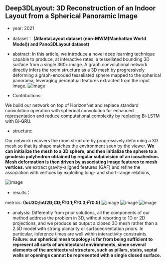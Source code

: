 ## Deep3DLayout: 3D Reconstruction of an Indoor Layout from a Spherical Panoramic Image


- year: 2021

- dataset：  **(AtlantaLayout dataset (non-MWM(Manhattan World Model)) and Pano3DLayout dataset)**  

- abstract: In this article, we introduce a novel deep learning technique capable to produce, at interactive rates, a tessellated bounding 3D surface from a single 360◦ image. A graph convolutional network directly infers the room structure as a 3D mesh by progressively deforming a graph-encoded tessellated sphere mapped to the spherical panorama, leveraging perceptual features extracted from the input image.
![image](https://github.com/VLISLAB/360-DL-Survey/blob/main/Images/Deep3Dlayoutabstract.png)

- Contributions:

We build our network on top of HorizonNet and replace standard convolution operation with spherical convolution for enhanced representation and reduce computational complexity by replacing Bi-LSTM with Bi-GRU.

- structure:

Our network recovers the room structure by progressively deforming a 3D mesh so that its shape matches the environment seen by the viewer. **We can initialize the mesh to a 3D sphere, and then initialize
the sphere to a geodesic polyhedron obtained by regular subdivision of an icosahedron. Mesh deformation is
then driven by associating image features to mesh vertices.** we extract gravity-aligned features (GAF) and refine the association with vertices by exploiting long- and short-range relations, 

![image](https://github.com/VLISLAB/360-DL-Survey/blob/main/Images/Deep3Dlayoutstructure.png)


- results：

metrics: **(IoU3D;IoU2D;CD;𝐹𝜏0.1;𝐹𝜏0.3;𝐹𝜏0.5)**
![image](https://github.com/VLISLAB/360-DL-Survey/blob/main/Images/Deep3Dlayoutresults.png)
![image](https://github.com/VLISLAB/360-DL-Survey/blob/main/Images/Deep3Dlayoutresults1.png)
![image](https://github.com/VLISLAB/360-DL-Survey/blob/main/Images/Deep3Dlayoutresults2.png)
- analysis: Differently from prior solutions, all the components of our method address the problem in 3D, without resorting to 1D or 2D projections, and we produce as output a closed 3D mesh rather than a 2.5D model with strong planarity or surfaceorientation priors. In particular, inference times are well within interactivity constraints. **Failure: our spherical mesh topology is far from being sufficient to represent all sorts of architectural environments, since several elements of the architectural structure, such as pillars, stairs, septal walls or openings cannot be represented with a single closed surface.**
